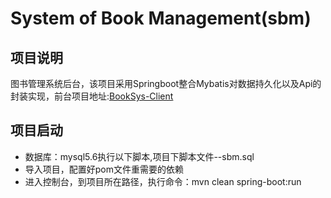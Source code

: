 # System of Book Management(sbm)

## 项目说明
图书管理系统后台，该项目采用Springboot整合Mybatis对数据持久化以及Api的封装实现，前台项目地址:[BookSys-Client](https://github.com/Nirunfeng/BookSys-Client)

## 项目启动

- 数据库：mysql5.6执行以下脚本,项目下脚本文件--sbm.sql
- 导入项目，配置好pom文件重需要的依赖
- 进入控制台，到项目所在路径，执行命令：mvn clean spring-boot:run


